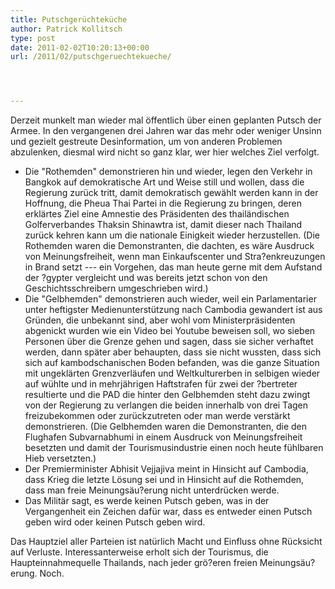 ```yaml
---
title: Putschgerüchteküche
author: Patrick Kollitsch
type: post
date: 2011-02-02T10:20:13+00:00
url: /2011/02/putschgeruechtekueche/




---
```

 

Derzeit munkelt man wieder mal öffentlich über einen geplanten Putsch der Armee. In den vergangenen drei Jahren war das mehr oder weniger Unsinn und gezielt gestreute Desinformation, um von anderen Problemen abzulenken, diesmal wird nicht so ganz klar, wer hier welches Ziel verfolgt.

  * Die "Rothemden" demonstrieren hin und wieder, legen den Verkehr in Bangkok auf demokratische Art und Weise still und wollen, dass die Regierung zurück tritt, damit demokratisch gewählt werden kann in der Hoffnung, die Pheua Thai Partei in die Regierung zu bringen, deren erklärtes Ziel eine Amnestie des Präsidenten des thailändischen Golferverbandes Thaksin Shinawtra ist, damit dieser nach Thailand zurück kehren kann um die nationale Einigkeit wieder herzustellen. (Die Rothemden waren die Demonstranten, die dachten, es wäre Ausdruck von Meinungsfreiheit, wenn man Einkaufscenter und Stra?enkreuzungen in Brand setzt --- ein Vorgehen, das man heute gerne mit dem Aufstand der ?gypter vergleicht und was bereits jetzt schon von den Geschichtsschreibern umgeschrieben wird.)
  * Die "Gelbhemden" demonstrieren auch wieder, weil ein Parlamentarier unter heftigster Medienunterstützung nach Cambodia gewandert ist aus Gründen, die unbekannt sind, aber wohl vom Ministerpräsidenten abgenickt wurden wie ein Video bei Youtube beweisen soll, wo sieben Personen über die Grenze gehen und sagen, dass sie sicher verhaftet werden, dann später aber behaupten, dass sie nicht wussten, dass sich sich auf kambodschanischen Boden befanden, was die ganze Situation mit ungeklärten Grenzverläufen und Weltkulturerben in selbigen wieder auf wühlte und in mehrjährigen Haftstrafen für zwei der ?bertreter resultierte und die <span class="caps">PAD</span> die hinter den Gelbhemden steht dazu zwingt von der Regierung zu verlangen die beiden innerhalb von drei Tagen freizubekommen oder zurückzutreten oder man werde verstärkt demonstrieren. (Die Gelbhemden waren die Demonstranten, die den Flughafen Subvarnabhumi in einem Ausdruck von Meinungsfreiheit besetzten und damit der Tourismusindustrie einen noch heute fühlbaren Hieb versetzten.)
  * Der Premierminister Abhisit Vejjajiva meint in Hinsicht auf Cambodia, dass Krieg die letzte Lösung sei und in Hinsicht auf die Rothemden, dass man freie Meinungsäu?erung nicht unterdrücken werde.
  * Das Militär sagt, es werde keinen Putsch geben, was in der Vergangenheit ein Zeichen dafür war, dass es entweder einen Putsch geben wird oder keinen Putsch geben wird.

Das Hauptziel aller Parteien ist natürlich Macht und Einfluss ohne Rücksicht auf Verluste. Interessanterweise erholt sich der Tourismus, die Haupteinnahmequelle Thailands, nach jeder grö?eren freien Meinungsäu?erung. Noch.